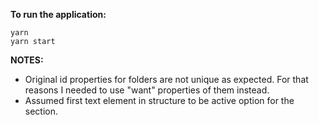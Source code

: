**To run the application:**
 
    yarn    
    yarn start

**NOTES:**

* Original id properties for folders are not unique as expected. For that reasons I needed to use "want" properties of them instead.
* Assumed first text element in structure to be active option for the section. 




